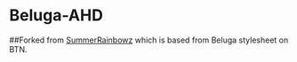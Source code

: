 # Beluga-AHD

##Forked from [SummerRainbowz](https://github.com/SummerRainbowz/Beluga-AHD) which is based from Beluga stylesheet on BTN.
